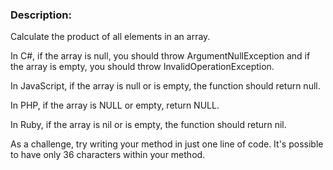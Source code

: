 ### Description:

Calculate the product of all elements in an array.

In C#, if the array is null, you should throw ArgumentNullException and if the array is empty, you should throw InvalidOperationException.

In JavaScript, if the array is null or is empty, the function should return null.

In PHP, if the array is NULL or empty, return NULL.

In Ruby, if the array is nil or is empty, the function should return nil.

As a challenge, try writing your method in just one line of code. It's possible to have only 36 characters within your method.